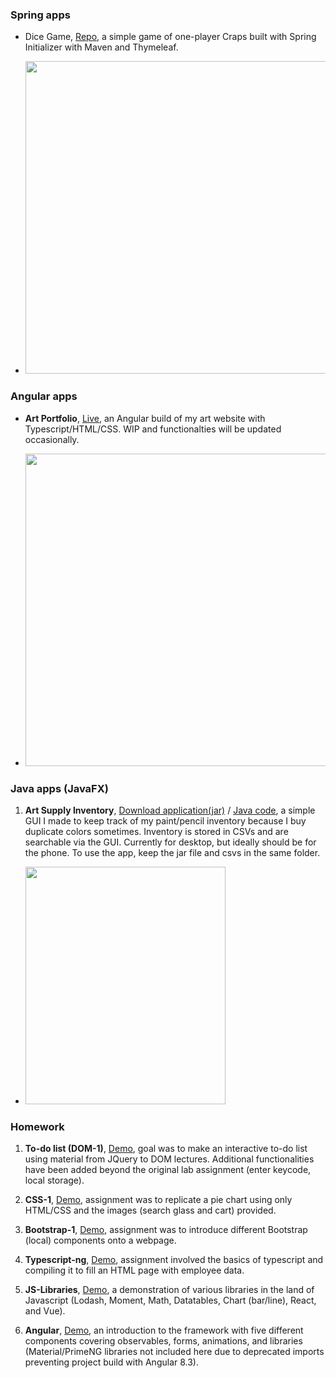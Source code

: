 ### Spring apps

* Dice Game, [Repo](https://github.com/welleyloc/dice), a simple game of one-player Craps built with Spring Initializer with Maven and Thymeleaf.

* <img src="https://github.com/welleyloc/dice/blob/master/application%20snippet.png?raw=true" width="500">

### Angular apps

* **Art Portfolio**, [Live](https://welleyloc.github.io/art-portfolio/), an Angular build of my art website with Typescript/HTML/CSS. WIP and functionalties will be updated occasionally.

* <img src="https://github.com/welleyloc/art-portfolio/blob/master/screenshot.png?raw=true" width="500">

### Java apps (JavaFX)

1. **Art Supply Inventory**, [Download application(jar)](https://github.com/welleyloc/plain-java-goodies/tree/master/Art%20supply%20inventory/JavaFXApp) / [Java code](https://github.com/welleyloc/plain-java-goodies/blob/master/Art%20supply%20inventory/ArtSupplyInventory.java), a simple GUI I made to keep track of my paint/pencil inventory because I buy duplicate colors sometimes. Inventory is stored in CSVs and are searchable via the GUI. Currently for desktop, but ideally should be for the phone. To use the app, keep the jar file and csvs in the same folder.

* <img src="https://raw.githubusercontent.com/welleyloc/plain-java-goodies/master/Art%20supply%20inventory/JavaFXApp/Screenshot.png" width="320" height="380">

### Homework

1. **To-do list (DOM-1)**, [Demo](https://welleyloc.github.io/DOM-1-080819/index.html), goal was to make an interactive to-do list using material from JQuery to DOM lectures. Additional functionalities have been added beyond the original lab assignment (enter keycode, local storage).

2. **CSS-1**, [Demo](https://welleyloc.github.io/CSS-1-080119/index.html), assignment was to replicate a pie chart using only HTML/CSS and the images (search glass and cart) provided.

3. **Bootstrap-1**, [Demo](https://welleyloc.github.io/Bootstrap-1-081319/index.html), assignment was to introduce different Bootstrap (local) components onto a webpage.  

4. **Typescript-ng**, [Demo](https://welleyloc.github.io/Typescript-ng-081419/index.html), assignment involved the basics of typescript and compiling it to fill an HTML page with employee data.

5. **JS-Libraries**, [Demo](https://welleyloc.github.io/JS-Libraries/), a demonstration of various libraries in the land of Javascript (Lodash, Moment, Math, Datatables, Chart (bar/line), React, and Vue).

6. **Angular**, [Demo](https://welleyloc.github.io/angular-intro/), an introduction to the framework with five different components covering observables, forms, animations, and libraries (Material/PrimeNG libraries not included here due to deprecated imports preventing project build with Angular 8.3).
